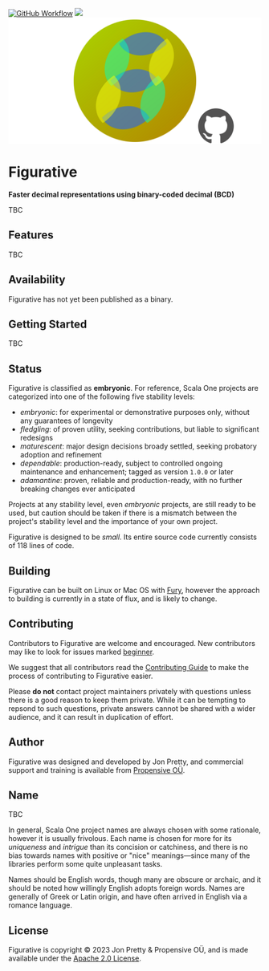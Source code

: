 [<img alt="GitHub Workflow" src="https://img.shields.io/github/actions/workflow/status/propensive/figurative/main.yml?style=for-the-badge" height="24">](https://github.com/propensive/figurative/actions)
[<img src="https://img.shields.io/discord/633198088311537684?color=8899f7&label=DISCORD&style=for-the-badge" height="24">](https://discord.gg/7b6mpF6Qcf)
<img src="/doc/images/github.png" valign="middle">

# Figurative

__Faster decimal representations using binary-coded decimal (BCD)__

TBC

## Features

TBC


## Availability

Figurative has not yet been published as a binary.

## Getting Started

TBC


## Status

Figurative is classified as __embryonic__. For reference, Scala One projects are
categorized into one of the following five stability levels:

- _embryonic_: for experimental or demonstrative purposes only, without any guarantees of longevity
- _fledgling_: of proven utility, seeking contributions, but liable to significant redesigns
- _maturescent_: major design decisions broady settled, seeking probatory adoption and refinement
- _dependable_: production-ready, subject to controlled ongoing maintenance and enhancement; tagged as version `1.0.0` or later
- _adamantine_: proven, reliable and production-ready, with no further breaking changes ever anticipated

Projects at any stability level, even _embryonic_ projects, are still ready to
be used, but caution should be taken if there is a mismatch between the
project's stability level and the importance of your own project.

Figurative is designed to be _small_. Its entire source code currently consists
of 118 lines of code.

## Building

Figurative can be built on Linux or Mac OS with [Fury](/propensive/fury), however
the approach to building is currently in a state of flux, and is likely to
change.

## Contributing

Contributors to Figurative are welcome and encouraged. New contributors may like to look for issues marked
<a href="https://github.com/propensive/figurative/labels/beginner">beginner</a>.

We suggest that all contributors read the [Contributing Guide](/contributing.md) to make the process of
contributing to Figurative easier.

Please __do not__ contact project maintainers privately with questions unless
there is a good reason to keep them private. While it can be tempting to
repsond to such questions, private answers cannot be shared with a wider
audience, and it can result in duplication of effort.

## Author

Figurative was designed and developed by Jon Pretty, and commercial support and training is available from
[Propensive O&Uuml;](https://propensive.com/).



## Name

TBC

In general, Scala One project names are always chosen with some rationale, however it is usually
frivolous. Each name is chosen for more for its _uniqueness_ and _intrigue_ than its concision or
catchiness, and there is no bias towards names with positive or "nice" meanings—since many of the
libraries perform some quite unpleasant tasks.

Names should be English words, though many are obscure or archaic, and it should be noted how
willingly English adopts foreign words. Names are generally of Greek or Latin origin, and have
often arrived in English via a romance language.

## License

Figurative is copyright &copy; 2023 Jon Pretty & Propensive O&Uuml;, and is made available under the
[Apache 2.0 License](/license.md).
